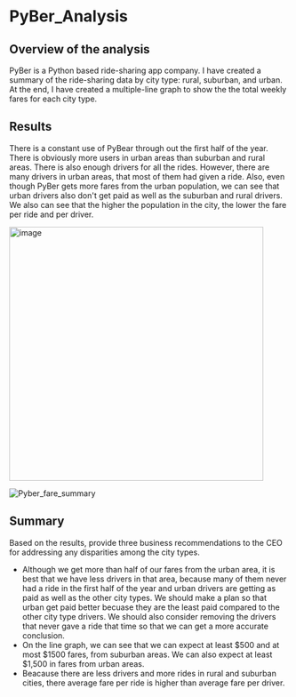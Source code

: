 # PyBer_Analysis

## Overview of the analysis
PyBer is a Python based ride-sharing app company. I have created a summary of the ride-sharing data by city type: rural, suburban, and urban. At the end, I have created a multiple-line graph to show the the total weekly fares for each city type. 

## Results
There is a constant use of PyBear through out the first half of the year. There is obviously more users in urban areas than suburban and rural areas. There is also enough drivers for all the rides. However, there are many drivers in urban areas, that most of them had given a ride. Also, even though PyBer gets more fares from the urban population, we can see that urban drivers also don't get paid as well as the suburban and rural drivers. We also can see that the higher the population in the city, the lower the fare per ride and per driver. 

<img width="457" alt="image" src="https://user-images.githubusercontent.com/58046234/150704812-96a862df-0967-4c88-ab8a-9a65b784e775.png">

![Pyber_fare_summary](https://user-images.githubusercontent.com/58046234/150689335-7f3164d7-916b-40f2-ae76-e11c334ceb47.png)


## Summary
Based on the results, provide three business recommendations to the CEO for addressing any disparities among the city types.
- Although we get more than half of our fares from the urban area, it is best that we have less drivers in that area, because many of them never had a ride in the first half of the year and urban drivers are getting as paid as well as the other city types. We should make a plan so that urban get paid better becuase they are the least paid compared to the other city type drivers. We should also consider removing the drivers that never gave a ride that time so that we can get a more accurate conclusion. 
- On the line graph, we can see that we can expect at least $500 and at most $1500 fares, from suburban areas. We can also expect at least $1,500 in fares from urban areas. 
- Beacause there are less drivers and more rides in rural and suburban cities, there average fare per ride is higher than average fare per driver.
